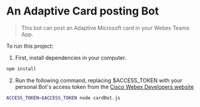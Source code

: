 # An Adaptive Card posting Bot

> This bot can post an Adaptive Microsoft card in your Webex Teams App.

To run this project:

1. First, install dependencies in your computer.

```bash
npm install
```

2. Run the following command, replacing $ACCESS_TOKEN with your personal Bot's access token from the [Cisco Webex Developers website](https://developer.webex.com/my-apps)

```bash
ACCESS_TOKEN=$ACCESS_TOKEN node cardBot.js
```

